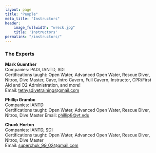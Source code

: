 ```yaml
---
layout: page
title: "People"
meta_title: "Instructors"
header:
    image_fullwidth: "wreck.jpg"
    title: 'Instructors'
permalink: "/instructors/"
---
```


### The Experts  


**Mark Guenther**  
Companies: PADI, IANTD, SDI  
Certifications taught: Open Water, Advanced Open Water, Rescue Diver, Nitrox, Dive Master, Cave, Intro Cavern, Full Cavern, Instructor, CPR/First Aid and O2 Administration, and more!  
Email: [tethysdivetraining@gmail.com](mailto:tethysdivetraining@gmail.com)

**Phillip Grambo**  
Companies: IANTD  
Certifications taught: Open Water, Advanced Open Water, Rescue Diver, Nitrox, Dive Master
Email: [phillip8@vt.edu](mailto:phillip8@vt.edu)

**Chuck Horton**  
Companies: IANTD, SDI  
Certifications taught: Open Water, Advanced Open Water, Rescue Diver, Nitrox, Dive Master  
Email: [superchuk_99_02@gmail.com](mailto:superchuk_99_02@gmail.com)

